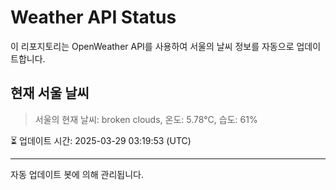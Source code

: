 
# Weather API Status

이 리포지토리는 OpenWeather API를 사용하여 서울의 날씨 정보를 자동으로 업데이트합니다.

## 현재 서울 날씨
> 서울의 현재 날씨: broken clouds, 온도: 5.78°C, 습도: 61%

⏳ 업데이트 시간: 2025-03-29 03:19:53 (UTC)

---
자동 업데이트 봇에 의해 관리됩니다.
